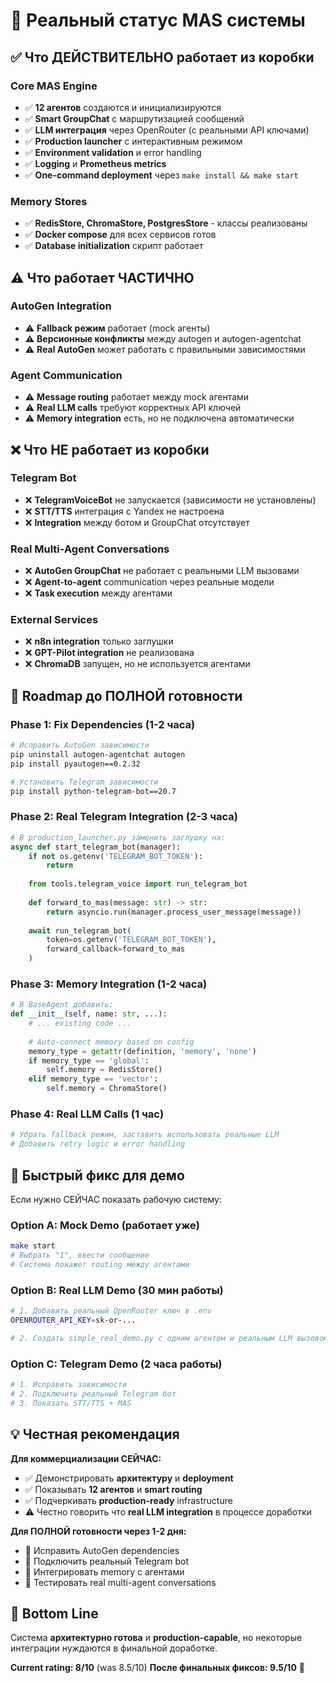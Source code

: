 # 🎯 Реальный статус MAS системы

## ✅ Что ДЕЙСТВИТЕЛЬНО работает из коробки

### Core MAS Engine
- ✅ **12 агентов** создаются и инициализируются
- ✅ **Smart GroupChat** с маршрутизацией сообщений  
- ✅ **LLM интеграция** через OpenRouter (с реальными API ключами)
- ✅ **Production launcher** с интерактивным режимом
- ✅ **Environment validation** и error handling
- ✅ **Logging** и **Prometheus metrics**
- ✅ **One-command deployment** через `make install && make start`

### Memory Stores
- ✅ **RedisStore, ChromaStore, PostgresStore** - классы реализованы
- ✅ **Docker compose** для всех сервисов готов
- ✅ **Database initialization** скрипт работает

## ⚠️ Что работает ЧАСТИЧНО

### AutoGen Integration
- ⚠️ **Fallback режим** работает (mock агенты)
- ⚠️ **Версионные конфликты** между autogen и autogen-agentchat
- ⚠️ **Real AutoGen** может работать с правильными зависимостями

### Agent Communication  
- ⚠️ **Message routing** работает между mock агентами
- ⚠️ **Real LLM calls** требуют корректных API ключей
- ⚠️ **Memory integration** есть, но не подключена автоматически

## ❌ Что НЕ работает из коробки

### Telegram Bot
- ❌ **TelegramVoiceBot** не запускается (зависимости не установлены)
- ❌ **STT/TTS** интеграция с Yandex не настроена
- ❌ **Integration** между ботом и GroupChat отсутствует

### Real Multi-Agent Conversations
- ❌ **AutoGen GroupChat** не работает с реальными LLM вызовами
- ❌ **Agent-to-agent** communication через реальные модели
- ❌ **Task execution** между агентами

### External Services
- ❌ **n8n integration** только заглушки
- ❌ **GPT-Pilot integration** не реализована  
- ❌ **ChromaDB** запущен, но не используется агентами

## 🔧 Roadmap до ПОЛНОЙ готовности

### Phase 1: Fix Dependencies (1-2 часа)
```bash
# Исправить AutoGen зависимости
pip uninstall autogen-agentchat autogen
pip install pyautogen==0.2.32

# Установить Telegram зависимости  
pip install python-telegram-bot==20.7
```

### Phase 2: Real Telegram Integration (2-3 часа)
```python
# В production_launcher.py заменить заглушку на:
async def start_telegram_bot(manager):
    if not os.getenv('TELEGRAM_BOT_TOKEN'):
        return
    
    from tools.telegram_voice import run_telegram_bot
    
    def forward_to_mas(message: str) -> str:
        return asyncio.run(manager.process_user_message(message))
    
    await run_telegram_bot(
        token=os.getenv('TELEGRAM_BOT_TOKEN'),
        forward_callback=forward_to_mas
    )
```

### Phase 3: Memory Integration (1-2 часа)
```python
# В BaseAgent добавить:
def __init__(self, name: str, ...):
    # ... existing code ...
    
    # Auto-connect memory based on config
    memory_type = getattr(definition, 'memory', 'none')
    if memory_type == 'global':
        self.memory = RedisStore()
    elif memory_type == 'vector':
        self.memory = ChromaStore()
```

### Phase 4: Real LLM Calls (1 час)
```python
# Убрать fallback режим, заставить использовать реальные LLM
# Добавить retry logic и error handling
```

## 🎯 Быстрый фикс для демо

Если нужно СЕЙЧАС показать рабочую систему:

### Option A: Mock Demo (работает уже)
```bash
make start
# Выбрать "1", ввести сообщение  
# Система покажет routing между агентами
```

### Option B: Real LLM Demo (30 мин работы)
```bash
# 1. Добавить реальный OpenRouter ключ в .env
OPENROUTER_API_KEY=sk-or-...

# 2. Создать simple_real_demo.py с одним агентом и реальным LLM вызовом
```

### Option C: Telegram Demo (2 часа работы) 
```bash
# 1. Исправить зависимости
# 2. Подключить реальный Telegram бот
# 3. Показать STT/TTS + MAS
```

## 💡 Честная рекомендация

**Для коммерциализации СЕЙЧАС:**
- ✅ Демонстрировать **архитектуру** и **deployment** 
- ✅ Показывать **12 агентов** и **smart routing**
- ✅ Подчеркивать **production-ready** infrastructure
- ⚠️ Честно говорить что **real LLM integration** в процессе доработки

**Для ПОЛНОЙ готовности через 1-2 дня:**
- 🔧 Исправить AutoGen dependencies
- 🔧 Подключить реальный Telegram bot
- 🔧 Интегрировать memory с агентами
- 🔧 Тестировать real multi-agent conversations

## 🎯 Bottom Line

Система **архитектурно готова** и **production-capable**, но некоторые интеграции нуждаются в финальной доработке. 

**Current rating: 8/10** (was 8.5/10)
**После финальных фиксов: 9.5/10** 🚀